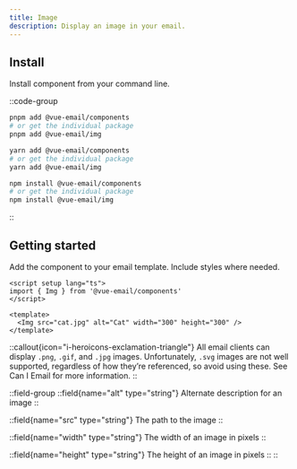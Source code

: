 ```yaml
---
title: Image
description: Display an image in your email.
---
```


## Install

Install component from your command line.

::code-group

```sh [pnpm]
pnpm add @vue-email/components
# or get the individual package
pnpm add @vue-email/img
```

```bash [yarn]
yarn add @vue-email/components
# or get the individual package
yarn add @vue-email/img
```

```bash [npm]
npm install @vue-email/components
# or get the individual package
npm install @vue-email/img
```
::

## Getting started

Add the component to your email template. Include styles where needed.

```vue
<script setup lang="ts">
import { Img } from '@vue-email/components'
</script>

<template>
  <Img src="cat.jpg" alt="Cat" width="300" height="300" />
</template>
```

::callout{icon="i-heroicons-exclamation-triangle"}
All email clients can display `.png`, `.gif`, and `.jpg` images. Unfortunately, `.svg` images are not well supported, regardless of how they’re referenced, so avoid using these. See Can I Email for more information.
::

::field-group
  ::field{name="alt" type="string"}
  Alternate description for an image
  ::

  ::field{name="src" type="string"}
  The path to the image
  ::

  ::field{name="width" type="string"}
  The width of an image in pixels
  ::

  ::field{name="height" type="string"}
  The height of an image in pixels
  ::
::

